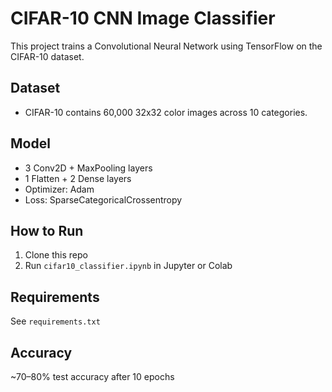 # CIFAR-10 CNN Image Classifier 

This project trains a Convolutional Neural Network using TensorFlow on the CIFAR-10 dataset.

##  Dataset
- CIFAR-10 contains 60,000 32x32 color images across 10 categories.

##  Model
- 3 Conv2D + MaxPooling layers
- 1 Flatten + 2 Dense layers
- Optimizer: Adam
- Loss: SparseCategoricalCrossentropy

## How to Run
1. Clone this repo
2. Run `cifar10_classifier.ipynb` in Jupyter or Colab

##  Requirements
See `requirements.txt`

##  Accuracy
~70–80% test accuracy after 10 epochs
